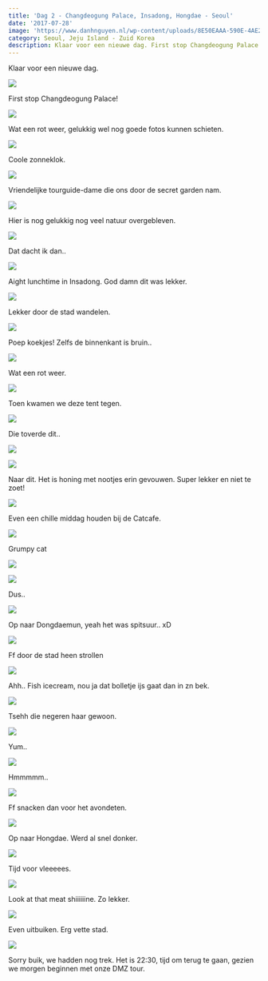```yaml
---
title: 'Dag 2 - Changdeogung Palace, Insadong, Hongdae - Seoul'
date: '2017-07-28'
image: 'https://www.danhnguyen.nl/wp-content/uploads/8E50EAAA-590E-4AE2-9A6C-543B6DDAF0EE.jpg'
category: Seoul, Jeju Island - Zuid Korea
description: Klaar voor een nieuwe dag. First stop Changdeogung Palace...
---
```


Klaar voor een nieuwe dag.

![](https://www.danhnguyen.nl/wp-content/uploads/BC022346-572E-4032-964A-CF77E55F53B5-700x394.jpg)

First stop Changdeogung Palace!

![](https://www.danhnguyen.nl/wp-content/uploads/BA2BBED8-D070-41F8-AACC-D81DF11C0D14-700x394.jpg)

Wat een rot weer, gelukkig wel nog goede fotos kunnen schieten.

![](https://www.danhnguyen.nl/wp-content/uploads/9C1A6524-3F1E-4CB5-9EA1-1104B01ACA67-700x394.jpg)

Coole zonneklok.

![](https://www.danhnguyen.nl/wp-content/uploads/7D704D49-ACDB-4A91-8680-C4D859794E71-700x394.jpg)

Vriendelijke tourguide-dame die ons door de secret garden nam.

![](https://www.danhnguyen.nl/wp-content/uploads/CDBEDB57-1246-4B48-89B2-D85CDACD1937-700x394.jpg)

Hier is nog gelukkig nog veel natuur overgebleven.

![](https://www.danhnguyen.nl/wp-content/uploads/6649A8A1-8435-4691-8514-E2E4D2358744-700x394.jpg)

Dat dacht ik dan..

![](https://www.danhnguyen.nl/wp-content/uploads/C82597CC-E0D2-4994-9F2D-27289CBE26F4-700x394.jpg)

Aight lunchtime in Insadong. God damn dit was lekker.

![](https://www.danhnguyen.nl/wp-content/uploads/16561198-5DC4-43E8-9991-EEF01B16396C-700x394.jpg)

Lekker door de stad wandelen.

![](https://www.danhnguyen.nl/wp-content/uploads/D2B9B858-5C05-4D7B-B605-8A1EBF4C2F8E-700x394.jpg)

Poep koekjes! Zelfs de binnenkant is bruin..

![](https://www.danhnguyen.nl/wp-content/uploads/65D049DF-1ADB-4077-AE9B-B357515C438A-700x394.jpg)

Wat een rot weer.

![](https://www.danhnguyen.nl/wp-content/uploads/999FC197-0E10-4DDC-8174-FF3578C663DA-700x394.jpg)

Toen kwamen we deze tent tegen.

![](https://www.danhnguyen.nl/wp-content/uploads/2C426148-1700-4F72-AAD9-83C4E1E8F178-700x394.jpg)

Die toverde dit..

![](https://www.danhnguyen.nl/wp-content/uploads/8BAAE98A-4225-4298-BF24-F2704CA41B38-700x394.jpg)

![](https://www.danhnguyen.nl/wp-content/uploads/FAC68725-77D5-43C4-8EFB-56A1CE8EFF1A-700x394.jpg)

Naar dit. Het is honing met nootjes erin gevouwen. Super lekker en niet te zoet!

![](https://www.danhnguyen.nl/wp-content/uploads/C1F86306-6A98-4ED9-8CE8-01D15D1E8486-700x394.jpg)

Even een chille middag houden bij de Catcafe.

![](https://www.danhnguyen.nl/wp-content/uploads/E2B7A923-7AF7-499E-8F77-45B204D67BCD-700x394.jpg)

Grumpy cat

![](https://www.danhnguyen.nl/wp-content/uploads/4C54F71E-634C-4ED3-9BFC-91AB7E7361DE-700x394.jpg)

![](https://www.danhnguyen.nl/wp-content/uploads/C87AA9FA-9D22-4A22-9A6E-6164EC2DEC3F-700x394.jpg)

Dus..

![](https://www.danhnguyen.nl/wp-content/uploads/10A67739-C592-4690-BD29-F637A1B35584-700x394.jpg)

Op naar Dongdaemun, yeah het was spitsuur.. xD

![](https://www.danhnguyen.nl/wp-content/uploads/9E24D142-E03C-4AFA-A662-5C83D1C23A92-700x394.jpg)

Ff door de stad heen strollen

![](https://www.danhnguyen.nl/wp-content/uploads/032BA56A-A9F1-44C0-ABFB-BD70E8F26A8E-700x394.jpg)

Ahh.. Fish icecream, nou ja dat bolletje ijs gaat dan in zn bek.

![](https://www.danhnguyen.nl/wp-content/uploads/95220E18-D724-4576-A3A9-FDF6E295FADA-700x394.jpg)

Tsehh die negeren haar gewoon.

![](https://www.danhnguyen.nl/wp-content/uploads/B8409FEB-F722-40D7-B90A-F5CE2322F4E4-700x394.jpg)

Yum..

![](https://www.danhnguyen.nl/wp-content/uploads/2FC22086-8BFC-4974-AFE4-AE3596970DB4-700x394.jpg)

Hmmmmm..

![](https://www.danhnguyen.nl/wp-content/uploads/CEE6CBDE-E29E-4ECE-B548-2D24A7DC7C1B-700x394.jpg)

Ff snacken dan voor het avondeten.

![](https://www.danhnguyen.nl/wp-content/uploads/C64C62E4-8E09-4BB4-BDFF-7E34161E7DC5-700x394.jpg)

Op naar Hongdae. Werd al snel donker.

![](https://www.danhnguyen.nl/wp-content/uploads/47F16EAB-DC5D-4348-8776-7724F678FF6B-700x394.jpg)

Tijd voor vleeeees.

![](https://www.danhnguyen.nl/wp-content/uploads/5CD9342F-96EC-4094-91AA-6E77FB20025D-700x394.jpg)

Look at that meat shiiiiiine. Zo lekker.

![](https://www.danhnguyen.nl/wp-content/uploads/0A5F137B-418A-49B7-A974-3556C0B7D06D-700x394.jpg)

Even uitbuiken. Erg vette stad.

![](https://www.danhnguyen.nl/wp-content/uploads/8E50EAAA-590E-4AE2-9A6C-543B6DDAF0EE-700x394.jpg)

Sorry buik, we hadden nog trek. Het is 22:30, tijd om terug te gaan, gezien we morgen beginnen met onze DMZ tour.

